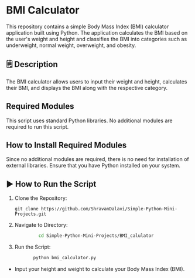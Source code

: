 # BMI Calculator
This repository contains a simple Body Mass Index (BMI) calculator application built using Python. The application calculates the BMI based on the user's weight and height and classifies the BMI into categories such as underweight, normal weight, overweight, and obesity.

## 🗒️ Description
The BMI calculator allows users to input their weight and height, calculates their BMI, and displays the BMI along with the respective category.

## Required Modules
This script uses standard Python libraries. No additional modules are required to run this script.

## How to Install Required Modules
Since no additional modules are required, there is no need for installation of external libraries. Ensure that you have Python installed on your system.

## ▶️ How to Run the Script
1. Clone the Repository:
   ```
   git clone https://github.com/ShravanDalavi/Simple-Python-Mini-Projects.git
   ```
2. Navigate to Directory:
   ```bash 
            cd Simple-Python-Mini-Projects/BMI_calulator
   ```
2. Run the Script:
   ```bash 
          python bmi_calculator.py
   ```
- Input your height and weight to calculate your Body Mass Index (BMI).
